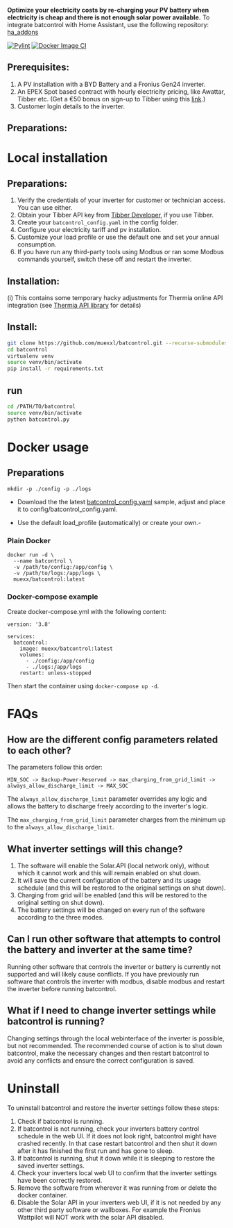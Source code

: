 **Optimize your electricity costs by re-charging your PV battery when electricity is cheap and there is not enough solar power available.**
To integrate batcontrol with Home Assistant, use the following repository: [ha_addons](https://github.com/muexxl/ha_addons/)

[![Pylint](https://github.com/muexxl/batcontrol/actions/workflows/pylint.yml/badge.svg?branch=main)](https://github.com/muexxl/batcontrol/actions/workflows/pylint.yml)
[![Docker Image CI](https://github.com/muexxl/batcontrol/actions/workflows/docker-image.yml/badge.svg?branch=main)](https://github.com/muexxl/batcontrol/actions/workflows/docker-image.yml)

## Prerequisites:

1. A PV installation with a BYD Battery and a Fronius Gen24 inverter.
2. An EPEX Spot based contract with hourly electricity pricing, like Awattar, Tibber etc. (Get a €50 bonus on sign-up to Tibber using this [link](https://invite.tibber.com/x8ci52nj).)
3. Customer login details to the inverter.

## Preparations:

# Local installation
## Preparations:
1. Verify the credentials of your inverter for customer or technician access. You can use either.
2. Obtain your Tibber API key from [Tibber Developer](https://developer.tibber.com/), if you use Tibber. 
3. Create your `batcontrol_config.yaml` in the config folder.
4. Configure your electricity tariff and pv installation.
5. Customize your load profile or use the default one and set your annual consumption.
6. If you have run any third-party tools using Modbus or ran some Modbus commands yourself, switch these off and restart the inverter.


## Installation:
(i) This contains some temporary hacky adjustments for Thermia online API integration (see [Thermia API library](https://github.com/hashtagKnorke/batcontrol/blob/be5f4eb2df73936234807a4ff355b7d1a9da882e/HOWITWORKS.md#L38) for details)

## Install:
```sh
git clone https://github.com/muexxl/batcontrol.git --recurse-submodules
cd batcontrol
virtualenv venv
source venv/bin/activate
pip install -r requirements.txt
```

## run
```sh
cd /PATH/TO/batcontrol
source venv/bin/activate
python batcontrol.py
```

# Docker usage

## Preparations

```
mkdir -p ./config -p ./logs
```

- Download the the latest [batcontrol_config.yaml](https://raw.githubusercontent.com/muexxl/batcontrol/refs/heads/main/config/batcontrol_config_dummy.yaml) sample, adjust and place it to config/batcontrol_config.yaml.

- Use the default load_profile (automatically) or create your own.-

### Plain Docker

```
docker run -d \
  --name batcontrol \
  -v /path/to/config:/app/config \
  -v /path/to/logs:/app/logs \
  muexx/batcontrol:latest
```

### Docker-compose example

Create docker-compose.yml with the following content:

```
version: '3.8'

services:
  batcontrol:
    image: muexx/batcontrol:latest
    volumes:
      - ./config:/app/config
      - ./logs:/app/logs
    restart: unless-stopped
```

Then start the container using `docker-compose up -d`.

# FAQs

## How are the different config parameters related to each other?

The parameters follow this order:

`MIN_SOC -> Backup-Power-Reserved -> max_charging_from_grid_limit -> always_allow_discharge_limit -> MAX_SOC`

The `always_allow_discharge_limit` parameter overrides any logic and allows the battery to discharge freely according to the inverter's logic.

The `max_charging_from_grid_limit` parameter charges from the minimum up to the `always_allow_discharge_limit`.

## What inverter settings will this change?

1. The software will enable the Solar.API (local network only), without which it cannot work and this will remain enabled on shut down.
2. It will save the current configuration of the battery and its usage schedule (and this will be restored to the original settings on shut down).
3. Charging from grid will be enabled (and this will be restored to the original setting on shut down).
4. The battery settings will be changed on every run of the software according to the three modes.

## Can I run other software that attempts to control the battery and inverter at the same time?

Running other software that controls the inverter or battery is currently not supported and will likely cause conflicts. If you have previously run software that controls the inverter with modbus, disable modbus and restart the inverter before running batcontrol.

## What if I need to change inverter settings while batcontrol is running?

Changing settings through the local webinterface of the inverter is possible, but not recommended. 
The recommended course of action is to shut down batcontrol, make the necessary changes and then restart batcontrol to avoid any conflicts and ensure the correct configuration is saved.

# Uninstall

To uninstall batcontrol and restore the inverter settings follow these steps:
1. Check if batcontrol is running.
2. If batcontrol is not running, check your inverters battery control schedule in the web UI. If it does not look right, batcontrol might have crashed recently. In that case restart batcontrol and then shut it down after it has finished the first run and has gone to sleep.
3. If batcontrol is running, shut it down while it is sleeping to restore the saved inverter settings.
4. Check your inverters local web UI to confirm that the inverter settings have been correctly restored.
5. Remove the software from wherever it was running from or delete the docker container.
6. Disable the Solar API in your inverters web UI, if it is not needed by any other third party software or wallboxes. For example the Fronius Wattpilot will NOT work with the solar API disabled.

